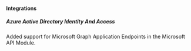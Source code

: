 
#### Integrations

##### Azure Active Directory Identity And Access

Added support for Microsoft Graph Application Endpoints in the Microsoft API Module.
